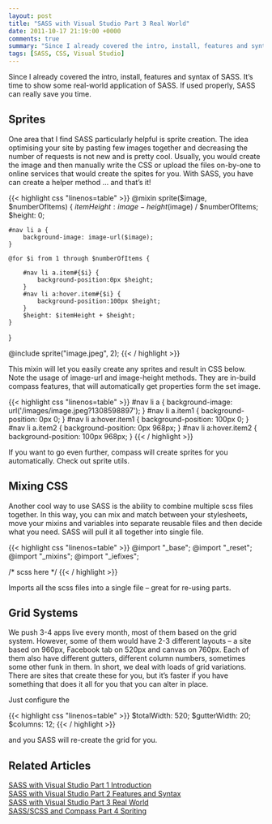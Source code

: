 ```yaml
---
layout: post
title: "SASS with Visual Studio Part 3 Real World"
date: 2011-10-17 21:19:00 +0000
comments: true
summary: "Since I already covered the intro, install, features and syntax of SASS. It’s time to show some real-world application of SASS. If used properly, SASS can really save you time."
tags: [SASS, CSS, Visual Studio]
---
```


Since I already covered the intro, install, features and syntax of SASS. It’s time to show some real-world application of SASS. If used properly, SASS can really save you time.
<!--more-->

Sprites
-------------------

One area that I find SASS particularly helpful is sprite creation. The idea optimising your site by pasting few images together and decreasing the number of requests is not new and is pretty cool. Usually, you would create the image and then manually write the CSS or upload the files on-by-one to online services that would create the spites for you. With SASS, you have can create a helper method … and that’s it!

{{< highlight css "linenos=table" >}}
@mixin sprite($image, $numberOfItems) {
    $itemHeight: image-height($image) / $numberOfItems;
    $height: 0;
 
    #nav li a {
        background-image: image-url($image);
    }
 
    @for $i from 1 through $numberOfItems {
         
        #nav li a.item#{$i} {
            background-position:0px $height;
        }
        #nav li a:hover.item#{$i} {
            background-position:100px $height;
        }
        $height: $itemHeight + $height;
    }    
}
 
 
@include sprite("image.jpeg", 2);
{{< / highlight >}}

This mixin will let you easily create any sprites and result in CSS below. Note the usage of image-url and image-height methods. They are in-build compass features, that will automatically get properties form the set image.

{{< highlight css "linenos=table" >}}
#nav li a {
  background-image: url('/images/image.jpeg?1308598897');
}
#nav li a.item1 {
  background-position: 0px 0;
}
#nav li a:hover.item1 {
  background-position: 100px 0;
}
#nav li a.item2 {
  background-position: 0px 968px;
}
#nav li a:hover.item2 {
  background-position: 100px 968px;
}
{{< / highlight >}}
 

If you want to go even further, compass will create sprites for you automatically. Check out sprite utils.

 

Mixing CSS
-------------------

Another cool way to use SASS is the ability to combine multiple scss files together. In this way, you can mix and match between your stylesheets, move your mixins and variables into separate reusable files and then decide what you need. SASS will pull it all together into single file.

{{< highlight css "linenos=table" >}}
@import "_base";
@import "_reset";
@import "_mixins";
@import "_iefixes";
 
/* scss here */
{{< / highlight >}}
 

Imports all the scss files into a single file – great for re-using parts.

Grid Systems
-------------------

We push 3-4 apps live every month, most of them based on the grid system. However, some of them would have 2-3 different layouts – a site based on 960px, Facebook tab on 520px and canvas on 760px. Each of them also have different gutters, different column numbers, sometimes some other funk in them. In short, we deal with loads of grid variations. There are sites that create these for you, but it’s faster if you have something that does it all for you that you can alter in place.

Just configure the

{{< highlight css "linenos=table" >}}
$totalWidth: 520;
$gutterWidth: 20;
$columns: 12;
{{< / highlight >}}

and you SASS will re-create the grid for you.

Related Articles
-------------------

[SASS with Visual Studio Part 1 Introduction](/introduction-to-sass-with-visual-studio/)<br/>
[SASS with Visual Studio Part 2 Features and Syntax](/sass-with-visual-studio-part-2-features-and-syntax/)<br/>
[SASS with Visual Studio Part 3 Real World](/sass-with-visual-studio-part-3-real-world/)<br/>
[SASS/SCSS and Compass Part 4 Spriting](/sass-part-4-spriting/)<br/>
